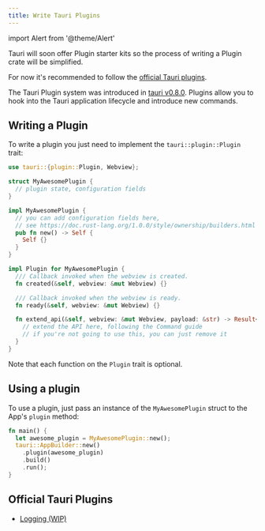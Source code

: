 ```yaml
---
title: Write Tauri Plugins
---
```


import Alert from '@theme/Alert'

<Alert title="Note" icon="info-alt">
Tauri will soon offer Plugin starter kits so the process of writing a Plugin crate will be simplified.

For now it's recommended to follow the [official Tauri plugins](#official-tauri-plugins).
</Alert>

The Tauri Plugin system was introduced in [tauri v0.8.0](https://docs.rs/tauri/0.8.0/tauri/).
Plugins allow you to hook into the Tauri application lifecycle and introduce new commands.

## Writing a Plugin

To write a plugin you just need to implement the `tauri::plugin::Plugin` trait:

```rust
use tauri::{plugin::Plugin, Webview};

struct MyAwesomePlugin {
  // plugin state, configuration fields
}

impl MyAwesomePlugin {
  // you can add configuration fields here,
  // see https://doc.rust-lang.org/1.0.0/style/ownership/builders.html
  pub fn new() -> Self {
    Self {}
  }
}

impl Plugin for MyAwesomePlugin {
  /// Callback invoked when the webview is created.
  fn created(&self, webview: &mut Webview) {}

  /// Callback invoked when the webview is ready.
  fn ready(&self, webview: &mut Webview) {}

  fn extend_api(&self, webview: &mut Webview, payload: &str) -> Result<bool, String> {
    // extend the API here, following the Command guide
    // if you're not going to use this, you can just remove it
  }
}
```

Note that each function on the `Plugin` trait is optional.

## Using a plugin

To use a plugin, just pass an instance of the `MyAwesomePlugin` struct to the App's `plugin` method:

```rust
fn main() {
  let awesome_plugin = MyAwesomePlugin::new();
  tauri::AppBuilder::new()
    .plugin(awesome_plugin)
    .build()
    .run();
}
```

## Official Tauri Plugins

- [Logging (WIP)](https://github.com/tauri-apps/tauri-log-plugin-rs)

